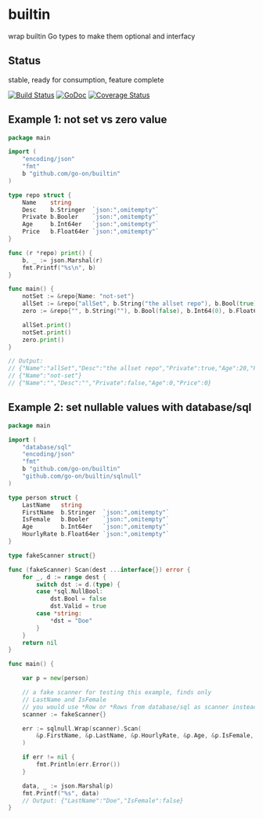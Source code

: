 builtin
=======

wrap builtin Go types to make them optional and interfacy

Status
------

stable, ready for consumption, feature complete

[![Build Status](https://secure.travis-ci.org/go-on/builtin.png)](http://travis-ci.org/go-on/builtin) [![GoDoc](https://godoc.org/github.com/go-on/builtin?status.png)](http://godoc.org/github.com/go-on/builtin) [![Coverage Status](https://img.shields.io/coveralls/go-on/builtin.svg)](https://coveralls.io/r/go-on/builtin?branch=master)

Example 1: not set vs zero value
--------------------------------

```go
package main

import (
    "encoding/json"
    "fmt"
    b "github.com/go-on/builtin"
)

type repo struct {
    Name    string
    Desc    b.Stringer  `json:",omitempty"`
    Private b.Booler    `json:",omitempty"`
    Age     b.Int64er   `json:",omitempty"`
    Price   b.Float64er `json:",omitempty"`
}

func (r *repo) print() {
    b, _ := json.Marshal(r)
    fmt.Printf("%s\n", b)
}

func main() {
    notSet := &repo{Name: "not-set"}
    allSet := &repo{"allSet", b.String("the allset repo"), b.Bool(true), b.Int64(20), b.Float64(4.5)}
    zero := &repo{"", b.String(""), b.Bool(false), b.Int64(0), b.Float64(0)}

    allSet.print()
    notSet.print()
    zero.print()
}

// Output:
// {"Name":"allSet","Desc":"the allset repo","Private":true,"Age":20,"Price":4.5}
// {"Name":"not-set"}
// {"Name":"","Desc":"","Private":false,"Age":0,"Price":0}
```

Example 2: set nullable values with database/sql
------------------------------------------------

```go
package main

import (
    "database/sql"
    "encoding/json"
    "fmt"
    b "github.com/go-on/builtin"
    "github.com/go-on/builtin/sqlnull"
)

type person struct {
    LastName   string
    FirstName  b.Stringer  `json:",omitempty"`
    IsFemale   b.Booler    `json:",omitempty"`
    Age        b.Int64er   `json:",omitempty"`
    HourlyRate b.Float64er `json:",omitempty"`
}

type fakeScanner struct{}

func (fakeScanner) Scan(dest ...interface{}) error {
    for _, d := range dest {
        switch dst := d.(type) {
        case *sql.NullBool:
            dst.Bool = false
            dst.Valid = true
        case *string:
            *dst = "Doe"
        }
    }
    return nil
}

func main() {

    var p = new(person)

    // a fake scanner for testing this example, finds only
    // LastName and IsFemale
    // you would use *Row or *Rows from database/sql as scanner instead
    scanner := fakeScanner{}

    err := sqlnull.Wrap(scanner).Scan(
        &p.FirstName, &p.LastName, &p.HourlyRate, &p.Age, &p.IsFemale,
    )

    if err != nil {
        fmt.Println(err.Error())
    }

    data, _ := json.Marshal(p)
    fmt.Printf("%s", data)
    // Output: {"LastName":"Doe","IsFemale":false}
}

```